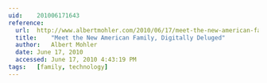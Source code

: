 ```yaml
---
uid:	201006171643
reference:
  url:	http://www.albertmohler.com/2010/06/17/meet-the-new-american-family-digitally-deluged/
  title:	"Meet the New American Family, Digitally Deluged"
  author:	Albert Mohler
  date:	June 17, 2010
  accessed:	June 17, 2010 4:43:19 PM
tags:	[family, technology]
---
```

